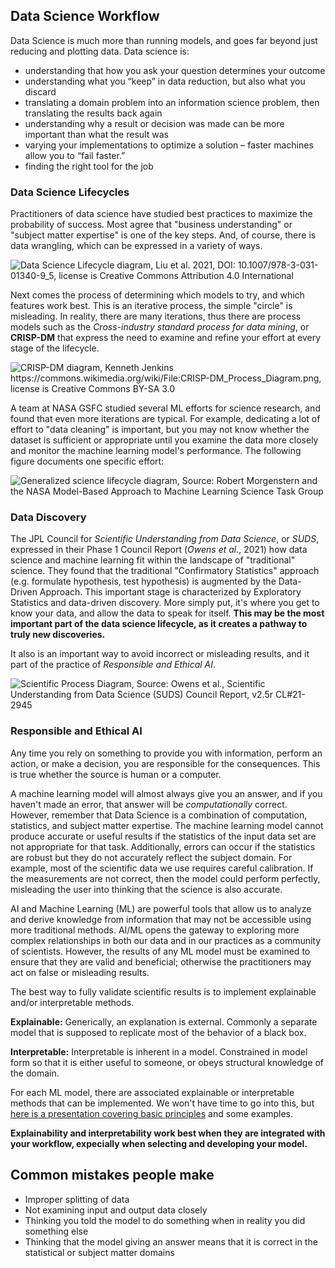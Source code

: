## Data Science Workflow
Data Science is much more than running models, and goes far beyond just reducing and plotting data. Data science is: 
- understanding that how you ask your question determines your outcome
- understanding what you “keep” in data reduction, but also what you discard
- translating a domain problem into an information science problem, then translating the results back again
- understanding why a result or decision was made can be more important than what the result was
- varying your implementations to optimize a solution – faster machines allow you to “fail faster.”
- finding the right tool for the job

### Data Science Lifecycles
Practitioners of data science have studied best practices to maximize the probability of success. Most agree that "business understanding" or "subject matter expertise" is one of the key steps. And, of course, there is data wrangling, which can be expressed in a variety of ways. 

![Data Science Lifecycle diagram, Liu et al. 2021, DOI: 10.1007/978-3-031-01340-9_5, license is Creative Commons Attribution 4.0 International
](/images/Typical-data-science-lifecycle.png)

<!--
<img src="/images/Typical-data-science-lifecycle.png" width="300" alt="Data Science Lifecycle diagram, Liu et al. 2021, DOI: 10.1007/978-3-031-01340-9_5, license is Creative Commons Attribution 4.0 International"/>>
-->

Next comes the process of determining which models to try, and which features work best. This is an iterative process, the simple "circle" is misleading. In reality, there are many iterations, thus there are process models such as the *Cross-industry standard process for data mining*, or **CRISP-DM** that express the need to examine and refine your effort at every stage of the lifecycle. 

![CRISP-DM diagram, Kenneth Jenkins https://commons.wikimedia.org/wiki/File:CRISP-DM_Process_Diagram.png, license is Creative Commons BY-SA 3.0
](/images/crispdm.png)

<!--
<img src="/images/crispdm.png" width="300" alt="CRISP-DM diagram, Kenneth Jenkins https://commons.wikimedia.org/wiki/File:CRISP-DM_Process_Diagram.png, license is Creative Commons BY-SA 3.0"/>>
-->

A team at NASA GSFC studied several ML efforts for science research, and found that even more iterations are typical. For example, dedicating a lot of effort to "data cleaning" is important, but you may not know whether the dataset is sufficient or appropriate until you examine the data more closely and monitor the machine learning model's performance. The following figure documents one specific effort:  

![Generalized science lifecycle diagram, Source: Robert Morgenstern and the NASA Model-Based Approach to Machine Learning Science Task Group
](/images/Generalized_Lifecycle.png)

<!--
<img src="/images/Generalized_Lifecycle.png" alt="Generalized science lifecycle diagram, Source: Robert Morgenstern and the NASA Model-Based Approach to Machine Learning Science Task Group"/>>
-->
### Data Discovery

The JPL Council for *Scientific Understanding from Data
Science*, or *SUDS*, expressed in their Phase 1 Council Report (*Owens et al.*, 2021) how data science and machine learning fit within the landscape of "traditional" science. They found that the traditional "Confirmatory Statistics" approach (e.g. formulate hypothesis, test hypothesis) is augmented by the Data-Driven Approach. This important stage is characterized by Exploratory Statistics and data-driven discovery.  More simply put, it's where you get to know your data, and allow the data to speak for itself. **This may be the most important part of the data science lifecycle, as it creates a pathway to truly new discoveries.**  

It also is an important way to avoid incorrect or misleading results, and it part of the practice of *Responsible and Ethical AI*.

![Scientific Process Diagram, Source: Owens et al., Scientific Understanding from Data Science (SUDS) Council Report, v2.5r CL#21-2945
](/images/suds_diagram.png)

<!--
<img src="/images/suds_diagram.png.png" alt="Scientific Process Diagram, Source: Owens et al., Scientific Understanding from Data Science (SUDS) Council Report, v2.5r CL#21-2945"/>>
-->

### Responsible and Ethical AI

Any time you rely on something to provide you with information, perform an action, or make a decision, you are responsible for the consequences. This is true whether the source is human or a computer. 

A machine learning model will almost always give you an answer, and if you haven't made an error, that answer will be *computationally* correct. However, remember that Data Science is a combination of computation, statistics, and subject matter expertise. The machine learning model cannot produce accurate or useful results if the statistics of the input data set are not appropriate for that task. Additionally, errors can occur if the statistics are robust but they do not accurately reflect the subject domain. For example, most of the scientific data we use requires careful calibration. If the measurements are not correct, then the model could perform perfectly, misleading the user into thinking that the science is also accurate.

AI and Machine Learning (ML) are powerful tools that allow us to analyze and derive knowledge from information that may not be accessible using more traditional methods. AI/ML opens the gateway to exploring more complex relationships in both our data and in our practices as a community of scientists. 
However, the results of any ML model must be examined to ensure that they are valid and beneficial; otherwise the practitioners may act on false or misleading results. 

The best way to fully validate scientific results is to implement explainable and/or interpretable methods. 

**Explainable:**  Generically, an explanation is external.
Commonly a separate model that is supposed to replicate most of the behavior of a black box.

**Interpretable:** Interpretable is inherent in a model.
Constrained in model form so that it is either useful to someone, or obeys structural knowledge of the domain.

For each ML model, there are associated explainable or interpretable methods that can be implemented.  We won't have time to go into this, but <a href="https://docs.google.com/presentation/d/1427_xPaw4LmxzSfo4MdRP3vXhG8ASwEI/edit?usp=drive_link&ouid=113218894171322669312&rtpof=true&sd=true">here is a presentation covering basic principles</a> and some examples. 

**Explainability and interpretability work best when they are integrated with your workflow, expecially when selecting and developing your model.** 

## Common mistakes people make

- Improper splitting of data
- Not examining input and output data closely
- Thinking you told the model to do something when in reality you did something else
- Thinking that the model giving an answer means that it is correct in the statistical or subject matter domains
